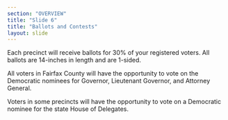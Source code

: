 ```yaml
---
section: "OVERVIEW"
title: "Slide 6"
title: "Ballots and Contests"
layout: slide
---
```


Each precinct will receive ballots for 30% of your registered voters. All ballots are 14-inches in length and are 1-sided.

All voters in Fairfax County will have the opportunity to vote on the Democratic nominees for Governor, Lieutenant Governor, and Attorney General.

Voters in some precincts will have the opportunity to vote on a Democratic nominee for the state House of Delegates.




